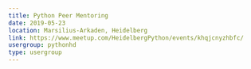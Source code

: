 ```yaml
---
title: Python Peer Mentoring
date: 2019-05-23
location: Marsilius-Arkaden, Heidelberg
link: https://www.meetup.com/HeidelbergPython/events/khqjcnyzhbfc/
usergroup: pythonhd
type: usergroup
---
```


